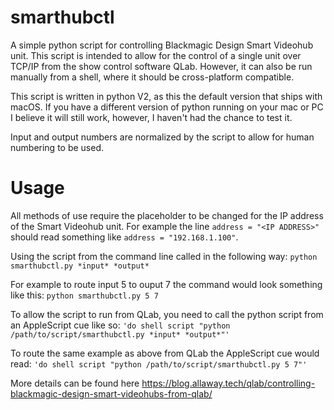 # smarthubctl
A simple python script for controlling Blackmagic Design Smart Videohub unit. This script is intended to allow for the control of a single unit over TCP/IP from the show control software QLab. However, it can also be run manually from a shell, where it should be cross-platform compatible.

This script is written in python V2, as this the default version that ships with macOS. If you have a different version of python running on your mac or PC I believe it will still work, however, I haven't had the chance to test it.

Input and output numbers are normalized by the script to allow for human numbering to be used.

# Usage
All methods of use require the <IP ADDRESS> placeholder to be changed for the IP address of the Smart Videohub unit. For example the line `address = "<IP ADDRESS>"` should read something like `address = "192.168.1.100"`.

Using the script from the command line called in the following way:
`python smarthubctl.py *input* *output*`

For example to route input 5 to ouput 7 the command would look something like this:
`python smarthubctl.py 5 7`

To allow the script to run from QLab, you need to call the python script from an AppleScript cue like so: 
`'do shell script "python /path/to/script/smarthubctl.py *input* *output*"'`

To route the same example as above from QLab the AppleScript cue would read:
`'do shell script "python /path/to/script/smarthubctl.py 5 7"'`
  
More details can be found here https://blog.allaway.tech/qlab/controlling-blackmagic-design-smart-videohubs-from-qlab/
